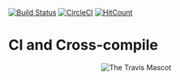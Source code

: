 [![Build Status](https://img.shields.io/travis/artkirienko/ci_and_crosscompile/master.svg?style=flat-square)](https://travis-ci.org/artkirienko/ci_and_crosscompile)
[![CircleCI](https://img.shields.io/circleci/project/github/artkirienko/ci_and_crosscompile/master.svg?style=flat-square)](https://circleci.com/gh/artkirienko/ci_and_crosscompile/tree/master)
[![HitCount](http://hits.dwyl.io/artkirienko/ci_and_crosscompile.svg)](http://hits.dwyl.io/artkirienko/ci_and_crosscompile)

# CI and Cross-compile

<div align="center">

![The Travis Mascot](http://about.travis-ci.org/images/travis-mascot-200px.png)

</div>
